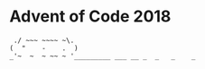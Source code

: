 # Advent of Code 2018

```
 ./ ~~~ ~~~~ ~\.
(  "    -    .  )
_'~  ~  ~ ~~ ~ '_________ ___ __ _  _   _    _
```
